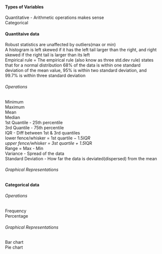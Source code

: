 #### Types of Variables
Quantitative - Arithmetic operations makes sense <br/>
Categorical   <br/>

#### Quantitaive data
Robust statistics are unaffected by outliers(max or min) <br/>
A histogram is left skewed if it has the left tail larger than the right, and right skewed if the right tail is larger than its left <br/>
Empirical rule = The empirical rule (also know as three std.dev rule) states that for a normal distribution 68% of the data is within one standard deviation of the mean value, 95% is within two standard deviation, and 99.7% is within three standard deviation <br/>

###### Operations
Minimum <br/>
Maximum <br/>
Mean <br/>
Median <br/>
1st Quantile - 25th percentile <br/>
3rd Quantile - 75th percentile <br/>
IQR - Diff between 1st & 3rd quantiles <br/>
lower fence/whisker = 1st quartile − 1.5*IQR <br/>
upper fence/whisker = 3st quartile + 1.5*IQR <br/>
Range = Max - Min <br/>
Variance - Spread of the data <br/>
Standard Deviation - How far the data is deviated(dispersed) from the mean <br/>

###### Graphical Representations


#### Categorical data

###### Operations
Frequency  <br/>
Percentage  <br/>

###### Graphical Representations
Bar chart <br/>
Pie chart <br/>






 <br/>
&nbsp; 
